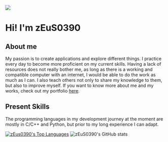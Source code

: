 ![](https://komarev.com/ghpvc/?username=zEuS0390&style=flat-square)
# Hi! I'm zEuS0390

## About me 
My passion is to create applications and explore different things. I practice every day to become more proficient on my current skills. Having a lack of resources does not really bother me, as long as there is a working and compatible computer with an internet, I would be able to do the work as much as I can. I also teach others not only to share my knowledge to them, but also to improve myself. If you want to know more about me and my works, check out my portfolio [here](https://zEuS0390.github.io).

## Present Skills
The programming languages in my development journey at the moment are mostly in C/C++ and Python, but prior to my long experience I can adapt.<br>

[![zEus0390's Top Languages](https://github-readme-stats.vercel.app/api/top-langs/?username=zEuS0390&layout=compact)](https://github.com/anuraghazra/github-readme-stats)
![zEuS0390's GitHub stats](https://github-readme-stats.vercel.app/api?username=zEuS0390&show_icons=true&theme=tokyonight)

